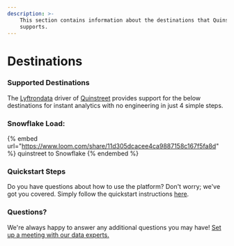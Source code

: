 ```yaml
---
description: >-
    This section contains information about the destinations that Quinstreet
    supports.
---
```


# Destinations

### Supported Destinations

The [Lyftrondata](https://www.lyftrondata.com/) driver of [Quinstreet](https://www.lyftrondata.com/integration/quinstreet/) provides support for the below destinations for instant analytics with no engineering in just 4 simple steps.

### Snowflake Load:

{% embed url="https://www.loom.com/share/11d305dcacee4ca9887158c167f5fa8d" %}
quinstreet to Snowflake
{% endembed %}

### Quickstart Steps

Do you have questions about how to use the platform? Don't worry; we've got you covered. Simply follow the quickstart instructions [here](../../../quickstart-steps.md).

### Questions? <a href="#questions" id="questions"></a>

We're always happy to answer any additional questions you may have! [Set up a meeting with our data experts.](https://www.lyftrondata.com/book-a-meeting/)
